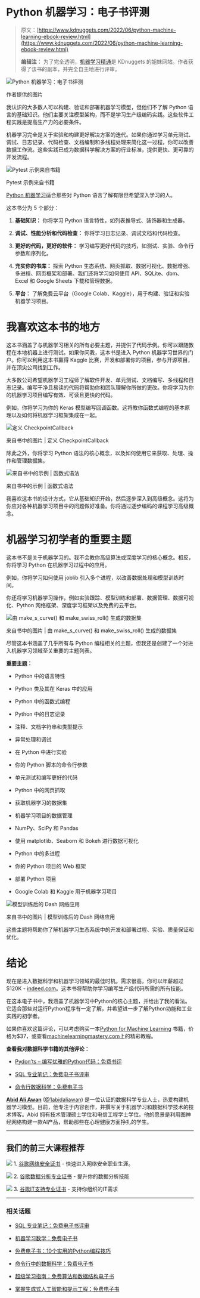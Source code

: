 # Python 机器学习：电子书评测

> 原文：[https://www.kdnuggets.com/2022/06/python-machine-learning-ebook-review.html](https://www.kdnuggets.com/2022/06/python-machine-learning-ebook-review.html)
> 
> **编辑注：** 为了完全透明，[机器学习精通](https://machinelearningmastery.com/)是 KDnuggets 的姐妹网站。作者获得了该书的副本，并完全自主地进行评审。

![Python 机器学习：电子书评测](../Images/e90904bf47538739da94ff4b7ae9475a.png)

作者提供的图片

我认识的大多数人可以构建、验证和部署机器学习模型，但他们不了解 Python 语言的基础知识。他们主要关注模型架构，而不是学习生产级编码实践。这些软件工程实践是提高生产力的必要条件。

机器学习完全是关于实验和构建更好解决方案的迭代。如果你通过学习单元测试、调试、日志记录、代码检查、文档编制和多线程处理来简化这一过程，你可以改善数据工作流。这些实践已成为数据科学解决方案的行业标准，提供更快、更可靠的开发流程。

![Pytest 示例来自书籍](../Images/ed9870142551863f6b9ee645d99631a5.png)

Pytest 示例来自书籍

[Python 机器学习](https://machinelearningmastery.com/python-for-machine-learning/?utm_source=kdnuggets&utm_medium=banner&utm_campaign=june2022)适合那些对 Python 语言了解有限但希望深入学习的人。

这本书分为 5 个部分：

1.  **基础知识：** 你将学习 Python 语言特性，如列表推导式、装饰器和生成器。

1.  **调试、性能分析和代码检查：** 你将学习日志记录、调试文档和代码检查。

1.  **更好的代码，更好的软件：** 学习编写更好代码的技巧，如测试、实验、命令行参数和序列化。

1.  **充实你的书库：** 探索 Python 生态系统、网页抓取、数据可视化、数据增强、多进程、网页框架和部署。我们还将学习如何使用 API、SQLite、dbm、Excel 和 Google Sheets 下载和管理数据。

1.  **平台：** 了解免费云平台（Google Colab、Kaggle），用于构建、验证和实验机器学习项目。

# 我喜欢这本书的地方

这本书涵盖了与机器学习相关的所有必要主题，并提供了代码示例。你可以跟随教程在本地机器上进行测试。如果你问我，这本书是进入 Python 机器学习世界的门户。你可以利用这本书赢得 Kaggle 比赛，开发和部署你的项目，参与开源项目，并在顶尖公司找到工作。

大多数公司希望机器学习工程师了解软件开发、单元测试、文档编写、多线程和日志记录。编写干净且易读的代码将帮助你和团队理解你所做的更改。你将学习为你的机器学习项目编写有效、可读且更快的代码。

例如，你将学习为你的 Keras 模型编写回调函数。这将教你函数式编程的基本原理以及如何将机器学习框架集成在一起。

![定义 CheckpointCallback](../Images/471927137ee2fba5410d1056154d4191.png)

来自书中的图片 | 定义 CheckpointCallback

除此之外，你将学习 Python 语法的核心概念，以及如何使用它来获取、处理、操作和管理数据集。

![来自书中的示例 | 函数式语法](../Images/92970493d6da91a92df4750abd32cf64.png)

来自书中的示例 | 函数式语法

我喜欢这本书的设计方式，它从基础知识开始，然后逐步深入到高级概念。这将为你应对各种机器学习项目中的问题做好准备。你将通过逐步编码的课程学习高级概念。

# 机器学习初学者的重要主题

这本书不是关于机器学习的。我不会教你高级算法或深度学习的核心概念。相反，你将学习 Python 在机器学习过程中的应用。

例如，你将学习如何使用 joblib 引入多个进程，以改善数据处理和模型训练时间。

你还将学习机器学习操作，例如实验跟踪、模型训练和部署、数据管理、数据可视化、Python 网络框架、深度学习框架以及免费的云平台。

![由 make_s_curve() 和 make_swiss_roll() 生成的数据集](../Images/203db81ea78a7ca385a6aecf7488584b.png)

来自书中的图片 | 由 make_s_curve() 和 make_swiss_roll() 生成的数据集

尽管这本书涵盖了几乎所有与 Python 编程相关的主题，但我还是创建了一个对进入机器学习领域至关重要的主题列表。

**重要主题：**

+   Python 中的语言特性

+   Python 类及其在 Keras 中的应用

+   Python 中的函数式编程

+   Python 中的日志记录

+   注释、文档字符串和类型提示

+   异常处理和调试

+   在 Python 中进行实验

+   你的 Python 脚本的命令行参数

+   单元测试和编写更好的代码

+   Python 中的网页抓取

+   获取机器学习的数据集

+   机器学习项目的数据管理

+   NumPy、SciPy 和 Pandas

+   使用 matplotlib、Seaborn 和 Bokeh 进行数据可视化

+   Python 中的多进程

+   你的 Python 项目的 Web 框架

+   部署 Python 项目

+   Google Colab 和 Kaggle 用于机器学习项目

![模型训练后的 Dash 网络应用](../Images/72b43db196266f74b4fa4a712a1e3f1b.png)

来自书中的图片 | 模型训练后的 Dash 网络应用

这些主题将帮助你了解机器学习生态系统中的开发和部署过程、实验、质量保证和优化。

# 结论

现在是进入数据科学和机器学习领域的最佳时机。需求很高，你可以年薪超过$120K - [indeed.com](https://www.indeed.com/career/machine-learning-engineer/salaries)。这本书将帮助你学习编写生产级代码所需的所有技能。

在这本电子书中，我涵盖了机器学习中Python的核心主题，并给出了我的看法。它适合那些对运行Python程序有一定了解，并希望进一步了解Python功能和工业实践的初学者。

如果你喜欢这篇评论，可以考虑购买一本[Python for Machine Learning](https://machinelearningmastery.com/python-for-machine-learning/?utm_source=kdnuggets&utm_medium=banner&utm_campaign=june2022) 书籍，价格为$37，或查看[machinelearningmastery.com](https://machinelearningmastery.com/profiling-python-code/)上的精彩教程。

**查看我对数据科学书籍的其他评论：**

+   [Pydon’ts – 编写优雅的Python代码：免费书评](/2022/05/pydonts-write-elegant-python-code-free-book-review.html)

+   [SQL 专业笔记：免费电子书评审](/2022/05/sql-notes-professionals-free-ebook-review.html)

+   [命令行数据科学：免费电子书](/2022/03/data-science-command-line-free-ebook.html)

**[Abid Ali Awan](https://www.polywork.com/kingabzpro)** ([@1abidaliawan](https://twitter.com/1abidaliawan)) 是一位认证的数据科学专业人士，热爱构建机器学习模型。目前，他专注于内容创作，并撰写关于机器学习和数据科学技术的技术博客。Abid 拥有技术管理硕士学位和电信工程学士学位。他的愿景是利用图神经网络构建一款AI产品，帮助那些在心理健康方面挣扎的学生。

* * *

## 我们的前三大课程推荐

![](../Images/0244c01ba9267c002ef39d4907e0b8fb.png) 1\. [谷歌网络安全证书](https://www.kdnuggets.com/google-cybersecurity) - 快速进入网络安全职业生涯。

![](../Images/e225c49c3c91745821c8c0368bf04711.png) 2\. [谷歌数据分析专业证书](https://www.kdnuggets.com/google-data-analytics) - 提升你的数据分析技能

![](../Images/0244c01ba9267c002ef39d4907e0b8fb.png) 3\. [谷歌IT支持专业证书](https://www.kdnuggets.com/google-itsupport) - 支持你组织的IT需求

* * *

### 相关话题

+   [SQL 专业笔记：免费电子书评审](https://www.kdnuggets.com/2022/05/sql-notes-professionals-free-ebook-review.html)

+   [机器学习数学：免费电子书](https://www.kdnuggets.com/2020/04/mathematics-machine-learning-book.html)

+   [免费电子书：10个实用的Python编程技巧](https://www.kdnuggets.com/2023/04/free-ebook-10-practical-python-programming-tricks.html)

+   [命令行中的数据科学：免费电子书](https://www.kdnuggets.com/2022/03/data-science-command-line-free-ebook.html)

+   [超级学习指南：免费算法和数据结构电子书](https://www.kdnuggets.com/2022/06/super-study-guide-free-algorithms-data-structures-ebook.html)

+   [掌握生成式人工智能和提示工程：免费电子书](https://www.kdnuggets.com/2023/04/free-ebook-mastering-generative-ai-prompt-engineering.html)
